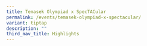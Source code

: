 ```yaml
---
title: Temasek Olympiad x SpecTACular
permalink: /events/temasek-olympiad-x-spectacular/
variant: tiptap
description: ""
third_nav_title: Highlights
---
```

<p></p>
